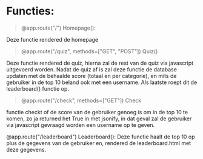 # Functies:

> @app.route("/")
Homepage():

Deze functie rendered de homepage

>@app.route("/quiz", methods=["GET", "POST"])
Quiz()

Deze functie rendered de quiz, hierna zal de rest van de quiz via javascript uitgevoerd worden. Nadat de quiz af is zal deze functie de database updaten met de behaalde score (totaal en per categorie), en mits de gebruiker in de top 10 beland ook met een username. Als laatste roept dit de leaderboard() functie op.

>@app.route("/check", methods=["GET"])
Check

functie checkt of de score van de gebruiker genoeg is om in de top 10 te komen, zo ja returned het True in met jsonify, in dat geval zal de gebruiker via javascript gevraagd worden een username op te geven.

@app.route("/leaderboard")
Leaderboard():
Deze functie haalt de top 10 op plus de gegevens van de gebruiker en, rendered de leaderboard.html met deze gegevens.
<!--stackedit_data:
eyJoaXN0b3J5IjpbNzk3ODgzNzYwLDg3ODMxNzg4MSwtMTQ3Mj
gzMzc5NywtMTUzMjQyMDA2OSwtMTk1NTMxMDUxNV19
-->
